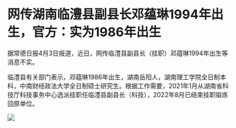 # 网传湖南临澧县副县长邓蕴琳1994年出生，官方：实为1986年出生

据常德日报4月3日报道，近日，网传临澧县副县长（挂职）邓蕴琳1994年出生等消息不实。

临澧县有关部门表示，邓蕴琳1986年出生，湖南岳阳人，湖南理工学院全日制本科，中南财经政法大学全日制硕士研究生。根据工作需要，2021年1月从湖南省科技厅科技事务中心选派挂职任临澧县副县长（科技），2022年8月已结束挂职锻炼回原单位。

![](https://inews.gtimg.com/news_bt/OGoi0NtbyjmsUfZjuwsPaFM3cnN7HeZc46cpMdiXprgEoAA/1000)

